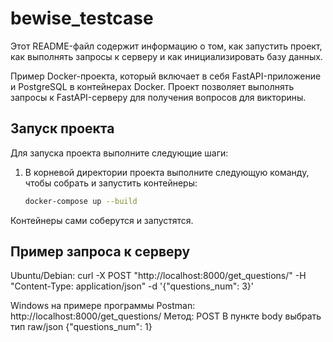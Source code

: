 # bewise_testcase

Этот README-файл содержит информацию о том, как запустить проект, как выполнять запросы к серверу и как инициализировать базу данных. 

Пример Docker-проекта, который включает в себя FastAPI-приложение и PostgreSQL в контейнерах Docker. Проект позволяет выполнять запросы к FastAPI-серверу для получения вопросов для викторины.

## Запуск проекта

Для запуска проекта выполните следующие шаги:

1. В корневой директории проекта выполните следующую команду, чтобы собрать и запустить контейнеры:
   ```bash
   docker-compose up --build

Контейнеры сами соберутся и запустятся.

## Пример запроса к серверу

Ubuntu/Debian:
curl -X POST "http://localhost:8000/get_questions/" -H "Content-Type: application/json" -d '{"questions_num": 3}'

Windows на примере программы Postman:
http://localhost:8000/get_questions/
Метод: POST
В пункте body выбрать тип raw/json
{"questions_num": 1}

